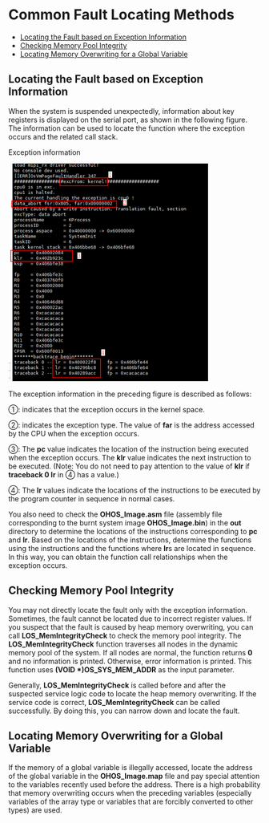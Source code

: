 # Common Fault Locating Methods<a name="EN-US_TOPIC_0000001079096842"></a>

-   [Locating the Fault based on Exception Information](#section695838161711)
-   [Checking Memory Pool Integrity](#section362917569179)
-   [Locating Memory Overwriting for a Global Variable](#section18971311121816)

## Locating the Fault based on Exception Information<a name="section695838161711"></a>

When the system is suspended unexpectedly, information about key registers is displayed on the serial port, as shown in the following figure. The information can be used to locate the function where the exception occurs and the related call stack.

Exception information

![](figure/en-us_image_0000001173429547.png)

The exception information in the preceding figure is described as follows:

①: indicates that the exception occurs in the kernel space.

②: indicates the exception type. The value of  **far**  is the address accessed by the CPU when the exception occurs.

③: The  **pc**  value indicates the location of the instruction being executed when the exception occurs. The  **klr**  value indicates the next instruction to be executed. \(Note: You do not need to pay attention to the value of  **klr**  if  **traceback 0 lr**  in ④ has a value.\)

④: The  **lr**  values indicate the locations of the instructions to be executed by the program counter in sequence in normal cases.

You also need to check the  **OHOS\_Image.asm**  file \(assembly file corresponding to the burnt system image  **OHOS\_Image.bin**\) in the  **out**  directory to determine the locations of the instructions corresponding to  **pc**  and  **lr**. Based on the locations of the instructions, determine the functions using the instructions and the functions where  **lr**s are located in sequence. In this way, you can obtain the function call relationships when the exception occurs.

## Checking Memory Pool Integrity<a name="section362917569179"></a>

You may not directly locate the fault only with the exception information. Sometimes, the fault cannot be located due to incorrect register values. If you suspect that the fault is caused by heap memory overwriting, you can call  **LOS\_MemIntegrityCheck**  to check the memory pool integrity. The  **LOS\_MemIntegrityCheck**  function traverses all nodes in the dynamic memory pool of the system. If all nodes are normal, the function returns  **0**  and no information is printed. Otherwise, error information is printed. This function uses  **\(VOID \*\)OS\_SYS\_MEM\_ADDR**  as the input parameter.

Generally,  **LOS\_MemIntegrityCheck**  is called before and after the suspected service logic code to locate the heap memory overwriting. If the service code is correct,  **LOS\_MemIntegrityCheck**  can be called successfully. By doing this, you can narrow down and locate the fault.

## Locating Memory Overwriting for a Global Variable<a name="section18971311121816"></a>

If the memory of a global variable is illegally accessed, locate the address of the global variable in the  **OHOS\_Image.map**  file and pay special attention to the variables recently used before the address. There is a high probability that memory overwriting occurs when the preceding variables \(especially variables of the array type or variables that are forcibly converted to other types\) are used.

